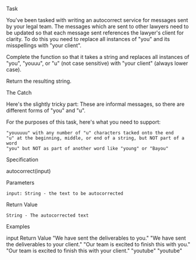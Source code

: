 Task

You've been tasked with writing an autocorrect service for messages sent by your legal team. The messages which are sent to other lawyers need to be updated so that each message sent references the lawyer's client for clarity. To do this you need to replace all instances of "you" and its misspellings with "your client".

Complete the function so that it takes a string and replaces all instances of "you", "youuu", or "u" (not case sensitive) with "your client" (always lower case).

Return the resulting string.

The Catch

Here's the slightly tricky part: These are informal messages, so there are different forms of "you" and "u".

For the purposes of this task, here's what you need to support:

    "youuuuu" with any number of "u" characters tacked onto the end
    "u" at the beginning, middle, or end of a string, but NOT part of a word
    "you" but NOT as part of another word like "young" or "Bayou"

Specification

autocorrect(input)

Parameters

    input: String - the text to be autocorrected

Return Value

    String - The autocorrected text

Examples

input 	                                        Return Value
"We have sent the deliverables to you." 	    "We have sent the deliverables to your client."
"Our team is excited to finish this with you." 	"Our team is excited to finish this with your client."
"youtube" 	                                    "youtube"
